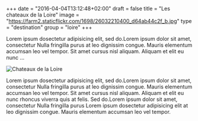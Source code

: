 +++
date = "2016-04-04T13:12:48+02:00"
draft = false
title = "Les chateaux de la Loire"
image = "https://farm2.staticflickr.com/1698/26032210400_d64ab44c2f_b.jpg"
type = "destination"
group = "loire"
+++

Lorem ipsum dosectetur adipisicing elit, sed do.Lorem ipsum dolor sit amet, consectetur Nulla fringilla purus at leo dignissim congue. Mauris elementum accumsan leo vel tempor. Sit amet cursus nisl aliquam. Aliquam et elit eu nunc …


![Chateaux de la Loire](https://farm2.staticflickr.com/1698/26032210400_d64ab44c2f_b.jpg)


Lorem ipsum dosectetur adipisicing elit, sed do.Lorem ipsum dolor sit amet, consectetur Nulla fringilla purus at leo dignissim congue. Mauris elementum accumsan leo vel tempor. Sit amet cursus nisl aliquam. Aliquam et elit eu nunc rhoncus viverra quis at felis. Sed do.Lorem ipsum dolor sit amet, consectetur Nulla fringilla purus Lorem ipsum dosectetur adipisicing elit at leo dignissim congue. Mauris elementum accumsan leo vel tempor.